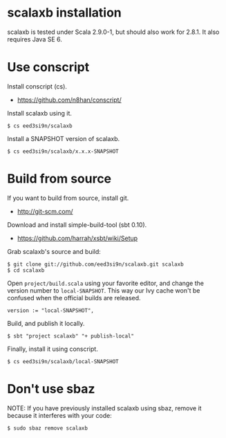scalaxb installation
====================

scalaxb is tested under Scala 2.9.0-1, but should also work for 2.8.1.
It also requires Java SE 6.

Use conscript
=============

Install conscript (cs).

- https://github.com/n8han/conscript/

Install scalaxb using it.

    $ cs eed3si9n/scalaxb

Install a SNAPSHOT version of scalaxb.

    $ cs eed3si9n/scalaxb/x.x.x-SNAPSHOT

Build from source
=================================

If you want to build from source, install git.

- http://git-scm.com/

Download and install simple-build-tool (sbt 0.10).

- https://github.com/harrah/xsbt/wiki/Setup
  
Grab scalaxb's source and build:
   
    $ git clone git://github.com/eed3si9n/scalaxb.git scalaxb
    $ cd scalaxb

Open `project/build.scala` using your favorite editor, and change the version number to `local-SNAPSHOT`.
This way our Ivy cache won't be confused when the official builds are released.

    version := "local-SNAPSHOT",

Build, and publish it locally.

    $ sbt "project scalaxb" "+ publish-local"

Finally, install it using conscript.

    $ cs eed3si9n/scalaxb/local-SNAPSHOT

Don't use sbaz
==============

NOTE: If you have previously installed scalaxb using sbaz, remove it
because it interferes with your code:

    $ sudo sbaz remove scalaxb
